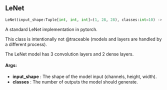 ## LeNet
```python
LeNet(input_shape:Tuple[int, int, int]=(1, 28, 28), classes:int=10) -> None
```
A standard LeNet implementation in pytorch.

This class is intentionally not @traceable (models and layers are handled by a different process).

The LeNet model has 3 convolution layers and 2 dense layers.


#### Args:

* **input_shape** :  The shape of the model input (channels, height, width).
* **classes** :  The number of outputs the model should generate.